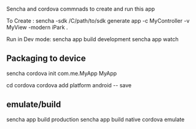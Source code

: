 Sencha and cordova commnads to create and run this app

To Create :
sencha -sdk /C/path/to/sdk generate app -c MyController -v MyView -modern iPark .

Run in Dev mode:
sencha app build development
sencha app watch

Packaging to device
--------------------------------------
sencha cordova init com.me.MyApp MyApp

cd cordova
cordova add platform android -- save

emulate/build
--------------------------------------
sencha app build production
sencha app build native
cordova emulate

